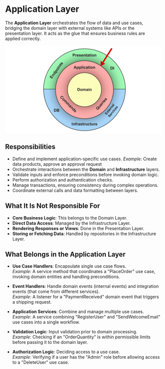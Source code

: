 # **Application Layer**
The **Application Layer** orchestrates the flow of data and use cases, bridging the domain layer with external systems like APIs or the presentation layer. It acts as the glue that ensures business rules are applied correctly.

![Application Layer](../../../assets/diagrams/clean-architecture-application.png)

## **Responsibilities**
- Define and implement application-specific use cases.
  *Example*: Create data products, approve an approval request
- Orchestrate interactions between the **Domain** and **Infrastructure** layers.
- Validate inputs and enforce preconditions before invoking domain logic.
- Perform authorization and authentication checks.
- Manage transactions, ensuring consistency during complex operations.
- Coordinate external calls and data formatting between layers.

## **What It Is Not Responsible For**
- **Core Business Logic**: This belongs to the Domain Layer.
- **Direct Data Access**: Managed by the Infrastructure Layer.
- **Rendering Responses or Views**: Done in the Presentation Layer.
- **Storing or Fetching Data**: Handled by repositories in the Infrastructure Layer.

## **What Belongs in the Application Layer**

- **Use Case Handlers**: Encapsulate single use case flows.  
  *Example*: A service method that coordinates a "PlaceOrder" use case, invoking domain entities and handling preconditions.

- **Event Handlers**: Handle domain events (internal events) and integration events (that come from different services).  
  *Example*: A listener for a "PaymentReceived" domain event that triggers a shipping request.

- **Application Services**: Combine and manage multiple use cases.  
  *Example*: A service combining "RegisterUser" and "SendWelcomeEmail" use cases into a single workflow.

- **Validation Logic**: Input validation prior to domain processing.  
  *Example*: Checking if an "OrderQuantity" is within permissible limits before passing it to the domain layer.

- **Authorization Logic**: Deciding access to a use case.  
  *Example*: Verifying if a user has the "Admin" role before allowing access to a "DeleteUser" use case.
